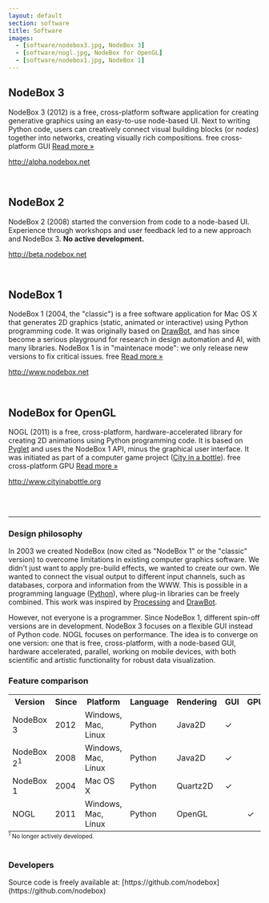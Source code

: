 ```yaml
---
layout: default
section: software
title: Software
images:
  - [software/nodebox3.jpg, NodeBox 3]
  - [software/nogl.jpg, NodeBox for OpenGL]
  - [software/nodebox1.jpg, NodeBox 1]
---
```


NodeBox 3
---------
NodeBox 3 (2012) is a free, cross-platform software application for creating generative graphics using an easy-to-use node-based UI. Next to writing Python code, users can creatively connect visual building blocks (or <em>nodes</em>) together into networks, creating visually rich compositions. 
<span class="tag-feature">free</span> <span class="tag-feature">cross-platform</span> <span class="tag-feature">GUI</span>
[Read more &raquo;][nodebox3]
<p><a class="homepage" href="http://alpha.nodebox.net/">http://alpha.nodebox.net</a></p><br>

NodeBox 2
---------
NodeBox 2 (2008) started the conversion from code to a node-based UI. Experience through workshops and user feedback led to a new approach and NodeBox 3. **No active development.** 
<p><a class="homepage" href="http://beta.nodebox.net">http://beta.nodebox.net</a></p><br>

NodeBox 1
---------
NodeBox 1 (2004, the "classic") is a free software application for Mac OS X that generates 2D graphics (static, animated or interactive) using Python programming code. It was originally based on <a href="http://www.drawbot.com" class="tag-software">DrawBot</a>, and has since become a serious playground for research in design automation and AI, with many libraries. NodeBox 1 is in "maintenace mode": we only release new versions to fix critical issues. 
<span class="tag-feature">free</span>
[Read more &raquo;][nodebox1]
<p><a class="homepage" href="http://www.nodebox.net">http://www.nodebox.net</a></p><br>

NodeBox for OpenGL
------------------
NOGL (2011) is a free, cross-platform, hardware-accelerated library for creating 2D animations using Python programming code. It is based on <a href="http://www.pyglet.org" class="tag-software">Pyglet</a> and uses the NodeBox 1 API, minus the graphical user interface. It was initiated as part of a computer game project (<a href="../projects/city-in-a-bottle.html" class="tag-project">City in a bottle</a>). 
<span class="tag-feature">free</span> <span class="tag-feature">cross-platform</span> <span class="tag-feature">GPU</span>
[Read more &raquo;][nogl]
<p><a class="homepage" href="http://www.cityinabottle.org">http://www.cityinabottle.org</a></p><br>

<br>
<hr>

<h3>Design philosophy</h3>
In 2003 we created NodeBox (now cited as "NodeBox 1" or the "classic" version) to overcome limitations in existing computer graphics software. We didn't just want to apply pre-build effects, we wanted to create our own. We wanted to connect the visual output to different input channels, such as databases, corpora and information from the WWW. This is possible in a programming language (<a href="http://www.python.org" class="tag-software">Python</a>), where plug-in libraries can be freely combined. This work was inspired by <a href="http://www.processing.org" class="tag-software">Processing</a> and <a href="http://www.drawbot.com" class="tag-software">DrawBot</a>. 

However, not everyone is a programmer. Since NodeBox 1, different spin-off versions are in development. NodeBox 3 focuses on a flexible GUI instead of Python code. NOGL focuses on performance. The idea is to converge on one version: one that is free, cross-platform, with a node-based GUI, hardware accelerated, parallel, working on mobile devices, with both scientific and artistic functionality for robust data visualization.

<h3>Feature comparison</h3>
<table style="margin-bottom:0;">
	<tr>
		<th>Version</th>
		<th>Since</th>
		<th>Platform</th>
		<th>Language</th>
		<th>Rendering</th>
		<th>GUI</th>
		<th>GPU</th>
		<th>PDF</th>
		<th>PNG</th>
		<th>MOV</th>
		<th>EXE</th>
	</tr>
	<tr>
		<td>NodeBox 3</td><td>2012</td><td>Windows, Mac, Linux</td><td>Python</td><td>Java2D</td>
		<td>✓</td>
		<td></td>
		<td>✓</td>
		<td>✓</td>
		<td>✓</td>
		<td></td>
	</tr>
	<tr>
		<td>NodeBox 2<sup>1</sup></td><td>2008</td><td>Windows, Mac, Linux</td><td>Python</td><td>Java2D</td>
		<td>✓</td>
		<td></td>
		<td>✓</td>
		<td>✓</td>
		<td>✓</td>
		<td></td>
	</tr>
	<tr>
		<td>NodeBox 1</td><td>2004</td><td>Mac OS X</td><td>Python</td><td>Quartz2D</td>
		<td>✓</td>
		<td></td>
		<td>✓</td>
		<td>✓</td>
		<td>✓</td>
		<td></td>
	</tr>
	<tr>
		<td>NOGL</td><td>2011</td><td>Windows, Mac, Linux</td><td>Python</td><td>OpenGL</td>
		<td></td>
		<td>✓</td>
		<td></td>
		<td>✓</td>
		<td></td>
		<td>✓</td>
	</tr>
</table>
<small><sup>1</sup> No longer actively developed.</small><br><br>

<h3>Developers</h3>
Source code is freely available at: [https://github.com/nodebox](https://github.com/nodebox)

[nodebox1]: /software/nodebox-1.html
[nodebox3]: /software/nodebox-3.html
[nogl]: /software/nodebox-opengl.html
